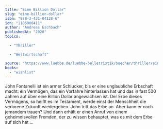 ```yaml
---
title: "Eine Billion Dollar"
slug: "eine-billion-dollar"
isbn: "978-3-431-04128-6"
idn: "1185900411"
author: "Andreas Eschbach"
publishedAt: "2020"
topics:
  
  - "Thriller"
    
  - "Weltwirtschaft"
    
source: "https://www.luebbe.de/luebbe-belletristik/buecher/thriller/eine-billion-dollar/id_10217806"
books: 
  - "wishlist"
---
```

John Fontanelli ist ein armer Schlucker, bis er eine unglaubliche Erbschaft 
macht: ein Vermögen, das ein Vorfahre hinterlassen hat und das in fast 500 
Jahren auf über eine Billion Dollar angewachsen ist. Der Erbe dieses 
Vermögens, so heißt es im Testament, werde einst der Menschheit die verlorene 
Zukunft wiedergeben. John tritt das Erbe an. Aber kann er noch jemandem 
trauen? Und dann erhält er einen Anruf von einem geheimnisvollen Fremden, der 
zu wissen behauptet, was es mit dem Erbe auf sich hat ...